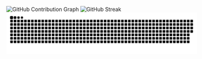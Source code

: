 
![GitHub Contribution Graph](https://github-readme-activity-graph.vercel.app/graph?username=Dpjrczz03&theme=react)
![GitHub Streak](https://github-readme-streak-stats.herokuapp.com/?user=Dpjrczz03&theme=dark)
<picture>
  <source media="(prefers-color-scheme: dark)" srcset="https://raw.githubusercontent.com/Dpjrczz03/Dpjrczz03/output/github-contribution-grid-snake-dark.svg">
  <source media="(prefers-color-scheme: light)" srcset="https://raw.githubusercontent.com/Dpjrczz03/Dpjrczz03/output/github-contribution-grid-snake.svg">
  <img alt="github contribution grid snake animation" src="https://raw.githubusercontent.com/Dpjrczz03/Dpjrczz03/output/github-contribution-grid-snake.svg">
</picture>





<!--
**Dpjrczz03/Dpjrczz03** is a ✨ _special_ ✨ repository because its `README.md` (this file) appears on your GitHub profile.

Here are some ideas to get you started:

- 🔭 I’m currently working on ...
- 🌱 I’m currently learning ...
- 👯 I’m looking to collaborate on ...
- 🤔 I’m looking for help with ...
- 💬 Ask me about ...
- 📫 How to reach me: ...
- 😄 Pronouns: ...
- ⚡ Fun fact: ...
-->
